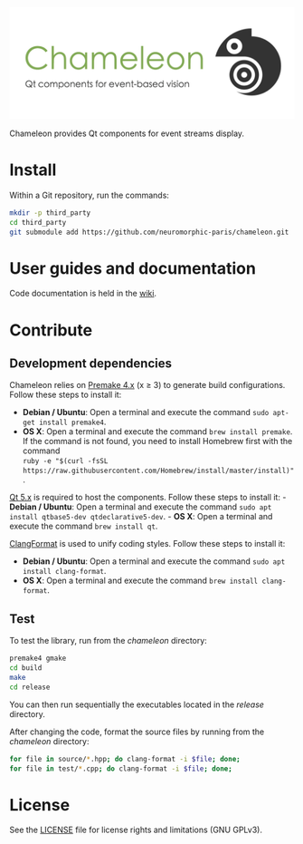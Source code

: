 ![chameleon](banner.png "The Chameleon banner")

Chameleon provides Qt components for event streams display.

# Install

Within a Git repository, run the commands:

```sh
mkdir -p third_party
cd third_party
git submodule add https://github.com/neuromorphic-paris/chameleon.git
```

# User guides and documentation

Code documentation is held in the [wiki](https://github.com/neuromorphic-paris/chameleon/wiki).

# Contribute

## Development dependencies

Chameleon relies on [Premake 4.x](https://github.com/premake/premake-4.x) (x ≥ 3) to generate build configurations. Follow these steps to install it:
  - __Debian / Ubuntu__: Open a terminal and execute the command `sudo apt-get install premake4`.
  - __OS X__: Open a terminal and execute the command `brew install premake`. If the command is not found, you need to install Homebrew first with the command<br />
  `ruby -e "$(curl -fsSL https://raw.githubusercontent.com/Homebrew/install/master/install)"`.

  [Qt 5.x](https://www.qt.io) is required to host the components. Follow these steps to install it:
    - __Debian / Ubuntu__: Open a terminal and execute the command `sudo apt install qtbase5-dev qtdeclarative5-dev`.
    - __OS X__: Open a terminal and execute the command `brew install qt`.

[ClangFormat](https://clang.llvm.org/docs/ClangFormat.html) is used to unify coding styles. Follow these steps to install it:
- __Debian / Ubuntu__: Open a terminal and execute the command `sudo apt install clang-format`.
- __OS X__: Open a terminal and execute the command `brew install clang-format`.

## Test

To test the library, run from the *chameleon* directory:
```sh
premake4 gmake
cd build
make
cd release
```
You can then run sequentially the executables located in the *release* directory.

After changing the code, format the source files by running from the *chameleon* directory:
```sh
for file in source/*.hpp; do clang-format -i $file; done;
for file in test/*.cpp; do clang-format -i $file; done;
```

# License

See the [LICENSE](LICENSE.txt) file for license rights and limitations (GNU GPLv3).

